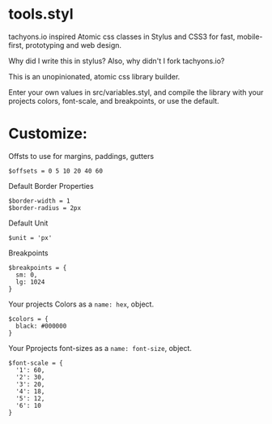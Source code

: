 # tools.styl
tachyons.io inspired Atomic css classes in Stylus and CSS3 for fast, mobile-first, prototyping and web design.


Why did I write this in stylus? Also, why didn't I fork tachyons.io?

This is an unopinionated, atomic css library builder. 

Enter your own values in src/variables.styl, and compile the library with your projects colors, font-scale, and breakpoints, or use the default.

# Customize:

Offsts to use for margins, paddings, gutters
```
$offsets = 0 5 10 20 40 60
```

Default Border Properties
```
$border-width = 1
$border-radius = 2px
```

Default Unit
```
$unit = 'px'
```

Breakpoints
```
$breakpoints = {
  sm: 0,
  lg: 1024
}
```

Your projects Colors as a `name: hex`, object.
```
$colors = {
  black: #000000
}
```

Your Pprojects font-sizes as a `name: font-size`, object.
```
$font-scale = {
  '1': 60,
  '2': 30,
  '3': 20,
  '4': 18,
  '5': 12,
  '6': 10
}
```
